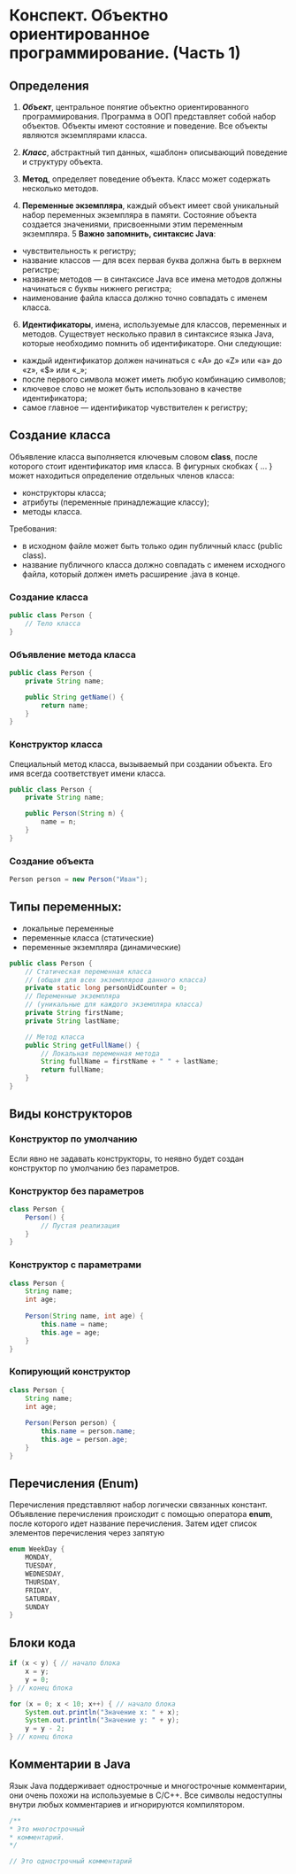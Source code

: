 # Конспект. Объектно ориентированное программирование. (Часть 1)

## Определения

1. **_Объект_**, центральное понятие объектно ориентированного программирования. Программа в ООП
   представляет собой набор объектов. Объекты имеют состояние и поведение. Все объекты являются экземплярами класса.

2. **_Класс_**, абстрактный тип данных, «шаблон» описывающий поведение и структуру объекта.
3. **Метод**, определяет поведение объекта. Класс может содержать несколько методов.
4. **Переменные экземпляра**, каждый объект имеет свой уникальный набор переменных экземпляра в памяти.
   Состояние объекта создается значениями, присвоенными этим переменным экземпляра.
   5 **Важно запомнить, синтаксис Java**:

* чувствительность к регистру;
* название классов — для всех первая буква должна быть в верхнем регистре;
* название методов — в синтаксисе Java все имена методов должны начинаться с буквы нижнего регистра;
* наименование файла класса должно точно совпадать с именем класса.

6. **Идентификаторы**, имена, используемые для классов, переменных и методов. Существует несколько правил в
синтаксисе языка Java, которые необходимо помнить об идентификаторе. Они следующие:

* каждый идентификатор должен начинаться с «A» до «Z» или «a» до «z», «$» или «_»;
* после первого символа может иметь любую комбинацию символов;
* ключевое слово не может быть использовано в качестве идентификатора;
* самое главное — идентификатор чувствителен к регистру;

## Создание класса

Объявление класса выполняется ключевым словом **class**, после которого стоит идентификатор имя класса.
В фигурных скобках { ... } может находиться определение отдельных членов класса:

* конструкторы класса;
* атрибуты (переменные принадлежащие классу);
* методы класса.

Требования:

* в исходном файле может быть только один публичный класс (public class).
* название публичного класса должно совпадать с именем исходного файла, который должен иметь
  расширение .java в конце.

### Создание класса

```java
public class Person {
    // Тело класса
}
```

### Объявление метода класса

```java
public class Person {
    private String name;

    public String getName() {
        return name;
    }
}
```

### Конструктор класса

Специальный метод класса, вызываемый при создании объекта. Его имя всегда соответствует имени класса.

```java
public class Person {
    private String name;

    public Person(String n) {
        name = n;
    }
}
```

### Создание объекта

```java
Person person = new Person("Иван");
```

## Типы переменных:

* локальные переменные
* переменные класса (статические)
* переменные экземпляра (динамические)

```java
public class Person {
    // Статическая переменная класса
    // (общая для всех экземпляров данного класса)
    private static long personUidCounter = 0;
    // Переменные экземпляра
    // (уникальные для каждого экземпляра класса)
    private String firstName;
    private String lastName;

    // Метод класса
    public String getFullName() {
        // Локальная переменная метода
        String fullName = firstName + " " + lastName;
        return fullName;
    }
}
```

## Виды конструкторов

### Конструктор по умолчанию

Если явно не задавать конструкторы, то неявно будет создан конструктор по умолчанию без параметров.

### Конструктор без параметров

```java
class Person {
    Person() {
        // Пустая реализация
    }
}
```

### Конструктор с параметрами

```java
class Person {
    String name;
    int age;
    
    Person(String name, int age) {
        this.name = name;
        this.age = age;
    }
}
```

### Копирующий конструктор 

```java
class Person {
    String name;
    int age;
    
    Person(Person person) {
        this.name = person.name;
        this.age = person.age;
    }
}
```

## Перечисления (Enum)

Перечисления представляют набор логически связанных констант. 
Объявление перечисления происходит с помощью оператора **enum**, после которого идет название перечисления. Затем идет список элементов перечисления через запятую

```java
enum WeekDay {
    MONDAY,
    TUESDAY,
    WEDNESDAY,
    THURSDAY,
    FRIDAY,
    SATURDAY,
    SUNDAY
}
```

## Блоки кода

```java
if (x < y) { // начало блока
    x = y;
    y = 0;
} // конец блока
```

```java
for (x = 0; x < 10; x++) { // начало блока
    System.out.println("Значение x: " + x);
    System.out.println("Значение y: " + y);
    y = y - 2;
} // конец блока
```

## **Комментарии в Java**

Язык Java поддерживает однострочные и многострочные комментарии, они очень похожи на используемые в С/С++.
Все символы недоступны внутри любых комментариев и игнорируются компилятором.

```java
/**
* Это многострочный
* комментарий.
*/
```

```java
// Это однострочный комментарий
```

